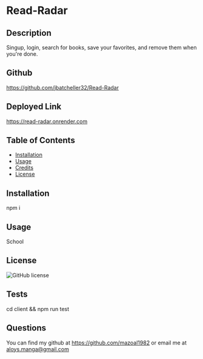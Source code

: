 # Read-Radar


## Description

Singup, login, search for books, save your favorites, and remove them when you're done.

## Github

https://github.com/jbatcheller32/Read-Radar


## Deployed Link
https://read-radar.onrender.com 

## Table of Contents 
- [Installation](#installation)
- [Usage](#usage)
- [Credits](#credits)
- [License](#license)
 

## Installation
 
npm i
 
## Usage
 
School
 
## License
 

  ![GitHub license](https://img.shields.io/badge/license-MIT-blue.svg)
  

 
## Tests
 
cd client && npm run test
 
## Questions
 
 You can find my github at https://github.com/mazoal1982 or email me at aloys.manga@gmail.com

